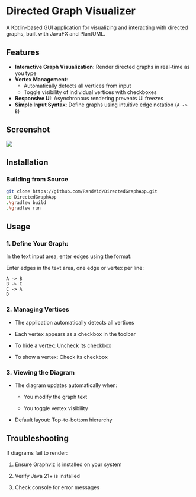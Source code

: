 # Directed Graph Visualizer

A Kotlin-based GUI application for visualizing and interacting with directed graphs, built with JavaFX and PlantUML.

## Features

- **Interactive Graph Visualization**: Render directed graphs in real-time as you type
- **Vertex Management**: 
  - Automatically detects all vertices from input
  - Toggle visibility of individual vertices with checkboxes
- **Responsive UI**: Asynchronous rendering prevents UI freezes
- **Simple Input Syntax**: Define graphs using intuitive edge notation (`A -> B`)

## Screenshot
![](https://github.com/user-attachments/assets/fb66b0b3-ed7b-4bae-b8fc-b0028f918fe2)

## Installation

### Building from Source
``` bash
git clone https://github.com/RandVid/DirectedGraphApp.git
cd DirectedGraphApp
.\gradlew build
.\gradlew run
```
## Usage

### 1. Define Your Graph:
In the text input area, enter edges using the format:

Enter edges in the text area, one edge or vertex per line:

```
A -> B
B -> C
C -> A
D
```

### 2. Managing Vertices
- The application automatically detects all vertices

- Each vertex appears as a checkbox in the toolbar

- To hide a vertex: Uncheck its checkbox

- To show a vertex: Check its checkbox

### 3. Viewing the Diagram
- The diagram updates automatically when:

  - You modify the graph text

  - You toggle vertex visibility

- Default layout: Top-to-bottom hierarchy

## Troubleshooting
If diagrams fail to render:

1. Ensure Graphviz is installed on your system

2. Verify Java 21+ is installed

3. Check console for error messages
